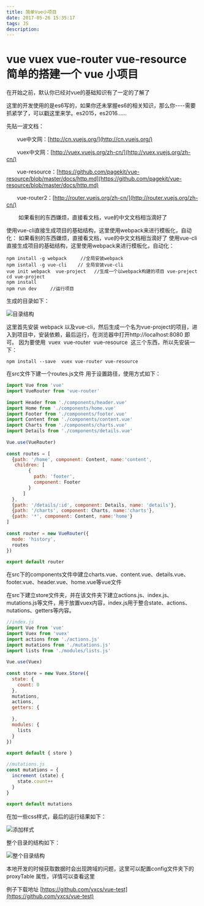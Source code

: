 ```yaml
---
title: 简单Vue小项目
date: 2017-05-26 15:35:17
tags: JS
description: 
---
```


# vue vuex vue-router vue-resource 简单的搭建一个 vue 小项目

在开始之前，默认你已经对vue的基础知识有了一定的了解了

这里的开发使用的是es6写的，如果你还未掌握es6的相关知识，那么你----需要抓紧学了，可以戳这里来学。es2015，es2016……

先贴一波文档：

       vue中文网：[http://cn.vuejs.org/](http://cn.vuejs.org/)

       vuex中文网：[http://vuex.vuejs.org/zh-cn/](http://vuex.vuejs.org/zh-cn/)

       vue-resource：[https://github.com/pagekit/vue-resource/blob/master/docs/http.md](https://github.com/pagekit/vue-resource/blob/master/docs/http.md)

       vue-router2：[http://router.vuejs.org/zh-cn/](http://router.vuejs.org/zh-cn/)

        如果看别的东西嫌烦，直接看文档，vue的中文文档相当滴好了

使用vue-cli直接生成项目的基础结构，这里使用webpack来进行模板化，自动化：
如果看别的东西嫌烦，直接看文档，vue的中文文档相当滴好了
使用vue-cli直接生成项目的基础结构，这里使用webpack来进行模板化，自动化：
```shell
npm install -g webpack     //全局安装webpack
npm isntall -g vue-cli    // 全局安装vue-cli
vue init webpack  vue-project   //生成一个以webpack构建的项目 vue-preject
cd vue-project  
npm install  
npm run dev     //运行项目
```
生成的目录如下：

![目录结构](/vue/base_vue_project/20161208175927076.png)

这里首先安装 webpack 以及vue-cli，然后生成一个名为vue-project的项目，进入到项目中，安装依赖，最后运行，在浏览器中打开http://localhost:8080 即可。
因为要使用  vuex  vue-router  vue-resource  这三个东西，所以先安装一下：

```shell
npm install --save  vuex vue-router vue-resource
```
在src文件下建一个routes.js文件 用于设置路径，使用方式如下：

```js
import Vue from 'vue'
import VueRouter from 'vue-router'
 
import Header from './components/header.vue'
import Home from './components/home.vue'
import Footer from './components/footer.vue'
import Content from './components/content.vue'
import Charts from './components/charts.vue'
import Details from './components/details.vue'
 
Vue.use(VueRouter)
 
const routes = [
  {path: '/home', component: Content, name:'content',
   children: [
        {
          path: 'footer',
          component: Footer
        }
      ]
  },
  {path: '/details/:id', component: Details, name: 'details'},
  {path: '/charts', component: Charts, name:'charts'},
  {path: '*', component: Content, name:'home'}
]
 
const router = new VueRouter({
  mode: 'history',
  routes
})
 
export default router
```

在src下的components文件中建立charts.vue、content.vue、details.vue、footer.vue、header.vue、home.vue等vue文件

在src下建立store文件夹，并在该文件夹下建立actions.js、index.js、mutations.js等文件，用于放置vuex内容，index.js用于整合state、actions、nutations、getters等内容。

```js
//index.js
import Vue from 'vue'
import Vuex from 'vuex'
import actions from './actions.js'
import mutations from './mutations.js'
import lists from './modules/lists.js'
 
Vue.use(Vuex)
 
const store = new Vuex.Store({
  state: {
  	count: 0
  },
  mutations,
  actions,
  getters: {
 
  },
  modules: {
  	lists
  }
})
 
export default { store }
```
```js
//mutations.js
const mutations = {
  increment (state) {
    state.count++
  }
}
 
export default mutations
```

在加一些css样式，最后的运行结果如下：

![添加样式](/vue/base_vue_project/20161209093509203.png)

整个目录的结构如下：

![整个目录结构](/vue/base_vue_project/20161209093553979.png)


本地开发的时候获取数据时会出现跨域的问题，这里可以配置config文件夹下的proxyTable 属性，详情可以查看这里

例子下载地址  [https://github.com/yxcs/vue-test](https://github.com/yxcs/vue-test)
